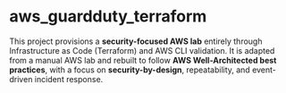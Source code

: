 # aws_guardduty_terraform
This project provisions a **security-focused AWS lab** entirely through Infrastructure as Code (Terraform) and AWS CLI validation.   It is adapted from a manual AWS lab and rebuilt to follow **AWS Well-Architected best practices**, with a focus on **security-by-design**, repeatability, and event-driven incident response.
